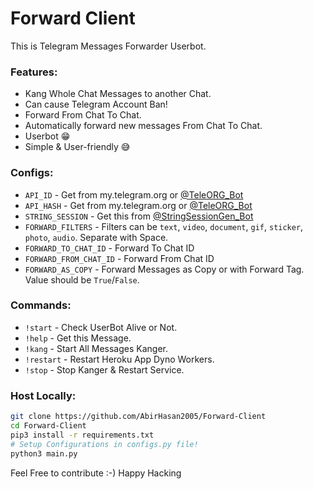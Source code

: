 # Forward Client
This is Telegram Messages Forwarder Userbot.

### Features:
- Kang Whole Chat Messages to another Chat.
- Can cause Telegram Account Ban!
- Forward From Chat To Chat.
- Automatically forward new messages From Chat To Chat.
- Userbot 😁
- Simple & User-friendly 😅

### Configs:
- `API_ID` - Get from my.telegram.org or [@TeleORG_Bot](https://t.me/TeleORG_Bot)
- `API_HASH` - Get from my.telegram.org or [@TeleORG_Bot](https://t.me/TeleORG_Bot)
- `STRING_SESSION` - Get this from [@StringSessionGen_Bot](https://t.me/StringSessionGen_Bot)
- `FORWARD_FILTERS` - Filters can be `text`, `video`, `document`, `gif`, `sticker`, `photo`, `audio`. Separate with Space.
- `FORWARD_TO_CHAT_ID` - Forward To Chat ID
- `FORWARD_FROM_CHAT_ID` - Forward From Chat ID
- `FORWARD_AS_COPY` - Forward Messages as Copy or with Forward Tag. Value should be `True`/`False`.

### **Commands:**
- `!start` - Check UserBot Alive or Not.
- `!help` - Get this Message.
- `!kang` - Start All Messages Kanger.
- `!restart` - Restart Heroku App Dyno Workers.
- `!stop` - Stop Kanger & Restart Service.

### Host Locally:
```sh
git clone https://github.com/AbirHasan2005/Forward-Client
cd Forward-Client
pip3 install -r requirements.txt
# Setup Configurations in configs.py file!
python3 main.py
```
Feel Free to contribute :-) 
Happy Hacking
